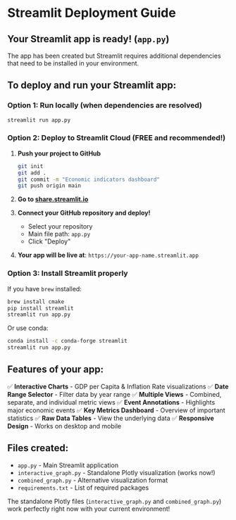 # Streamlit Deployment Guide

## Your Streamlit app is ready! (`app.py`)

The app has been created but Streamlit requires additional dependencies that need to be installed in your environment.

## To deploy and run your Streamlit app:

### Option 1: Run locally (when dependencies are resolved)

```bash
streamlit run app.py
```

### Option 2: Deploy to Streamlit Cloud (FREE and recommended!)

1. **Push your project to GitHub**

   ```bash
   git init
   git add .
   git commit -m "Economic indicators dashboard"
   git push origin main
   ```

2. **Go to [share.streamlit.io](https://share.streamlit.io)**

3. **Connect your GitHub repository and deploy!**

   - Select your repository
   - Main file path: `app.py`
   - Click "Deploy"

4. **Your app will be live at**: `https://your-app-name.streamlit.app`

### Option 3: Install Streamlit properly

If you have `brew` installed:

```bash
brew install cmake
pip install streamlit
streamlit run app.py
```

Or use conda:

```bash
conda install -c conda-forge streamlit
streamlit run app.py
```

## Features of your app:

✅ **Interactive Charts** - GDP per Capita & Inflation Rate visualizations
✅ **Date Range Selector** - Filter data by year range
✅ **Multiple Views** - Combined, separate, and individual metric views
✅ **Event Annotations** - Highlights major economic events
✅ **Key Metrics Dashboard** - Overview of important statistics
✅ **Raw Data Tables** - View the underlying data
✅ **Responsive Design** - Works on desktop and mobile

## Files created:

- `app.py` - Main Streamlit application
- `interactive_graph.py` - Standalone Plotly visualization (works now!)
- `combined_graph.py` - Alternative visualization format
- `requirements.txt` - List of required packages

The standalone Plotly files (`interactive_graph.py` and `combined_graph.py`) work perfectly right now with your current environment!
